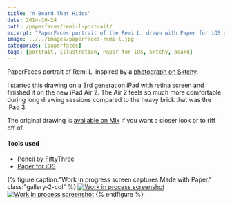 ```yaml
---
title: "A Beard That Hides"
date: 2014-10-24
path: /paperfaces/remi-l-portrait/
excerpt: "PaperFaces portrait of the Remi L. drawn with Paper for iOS on an iPad."
image: ../../images/paperfaces-remi-l.jpg
categories: [paperfaces]
tags: [portrait, illustration, Paper for iOS, Sktchy, beard]
---
```


PaperFaces portrait of Remi L. inspired by a [photograph on Sktchy](https://sktchy.com/wIZBLC).

I started this drawing on a 3rd generation iPad with retina screen and finished it on the new iPad Air 2. The Air 2 feels so much more comfortable during long drawing sessions compared to the heavy brick that was the iPad 3.

The original drawing is [available on Mix](https://mix.fiftythree.com/11098-Michael-Rose/513427) if you want a closer look or to riff off of.

#### Tools used

- [Pencil by FiftyThree](https://www.amazon.com/FiftyThree-Digital-Stylus-Pencil-iPhone/dp/B01JJBUYR4/ref=as_li_ss_tl?keywords=pencil+53&qid=1550586265&s=gateway&sr=8-3&linkCode=ll1&tag=mademist-20&linkId=0134793cb840affff60f2e45a7f64678&language=en_US)
- [Paper for iOS](https://paper.bywetransfer.com/)

{% figure caption:"Work in progress screen captures Made with Paper." class:"gallery-2-col" %}
[![Work in process screenshot](../../images/paperfaces-remi-l-process-1-600.jpg)](../../images/paperfaces-remi-l-process-1-lg.jpg) [![Work in process screenshot](../../images/paperfaces-remi-l-process-2-600.jpg)](../../images/paperfaces-remi-l-process-2-lg.jpg)
{% endfigure %}
